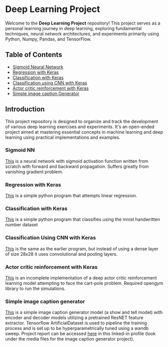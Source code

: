 # Deep Learning Project

Welcome to the **Deep Learning Project** repository! This project serves as a personal learning journey in deep learning, exploring fundamental techniques, neural network architectures, and experiments primarily using Python, Numpy, Pandas, and TensorFlow.

## Table of Contents
- [Sigmoid Neural Network](#sigmoid-nn)
- [Regression with Keras](#regression-with-keras)
- [Classification with Keras](#classification-with-keras)
- [Classification using CNN with Keras](#classification-using-cnn-with-keras)
- [Actor critic reinforcement with Keras](#actor-critic-reinforcement-with-keras)
- [Simple image caption Generator](#simple-image-caption-generator)

## Introduction

This project repository is designed to organize and track the development of various deep learning exercises and experiments. It's an open-ended project aimed at mastering essential concepts in machine learning and deep learning using practical implementations and examples.

### Sigmoid NN
[This](https://github.com/AthulyaWeerakoon/Learning-Deep/blob/main/sigmoid_neural_network.py) is a neural network with sigmoid activation function written from scratch with forward and backward propagation. Suffers greatly from vanishing gradient problem. 

### Regression with Keras
[This](https://github.com/AthulyaWeerakoon/Learning-Deep/blob/main/Regression_with_keras.py) is a simple python program that attempts linear regression.

### Classification with Keras
[This](https://github.com/AthulyaWeerakoon/Learning-Deep/blob/main/Classification_with_keras.py) is a simple python program that classifies using the mnist handwritten number dataset

### Classification Using CNN with Keras
[This](https://github.com/AthulyaWeerakoon/Learning-Deep/blob/main/CNNs_with_keras.py) is the same as the earlier program, but instead of using a dense layer of size 28x28 it uses convolutional and pooling layers.

### Actor critic reinforcement with Keras
[This](https://github.com/AthulyaWeerakoon/Learning-Deep/blob/main/Actor_critic_reinforcement.py) is an incomplete implementation of a deep actor critic reinforcement learning model attempting to face the cart-pole problem. Required opengym library to run the simulations.

### Simple image caption generator
[This](https://github.com/AthulyaWeerakoon/Learning-Deep/blob/main/Simple%20Image%20Caption%20Gen/ImageCaptionGenerator.ipynb) is a simple image caption generator model (a show and tell model) with encoder and decoder models utilizing a pretrained ResNET feature extractor. Tensorflow ArtificialDataset is used to pipeline the training process and is set up to be hyperparametrically tuned using a wandb sweep. Project report can be accessed [here](https://www.linkedin.com/in/athulya-weerakoon/details/projects/) in this linked-in profile (look under the media files for the image caption generator project).
